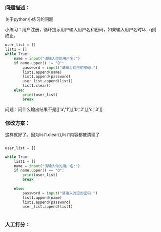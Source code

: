 ### 问题描述：
<p>关于python小练习的问题</p>
小练习：用户注册，循环提示用户输入用户名和密码，如果输入用户名时Q、q则终止。

```python
user_list = []
list1 = []
while True:
    name = input("请输入你的用户名:")
    if name.upper() != "Q":
        password = input("请输入对应的密码:")
        list1.append(name)
        list1.append(password)
        user_list.append(list1)
        list1.clear()
    else:
        print(user_list)
        break

```

问题：问什么输出结果不是[['a','1'],['b','2'],['c','3']] 
### 修改方案：
这样就好了。因为list1.clear(),list1内容都被清理了

```python

user_list = []

while True:
    list1 = []
    name = input("请输入你的用户名:")
    if name.upper() == "Q":
        print(user_list)
        break
        
    else:
        password = input("请输入对应的密码:")
        list1.append(name)
        list1.append(password)
        user_list.append(list1)
        


```

### 人工打分：
